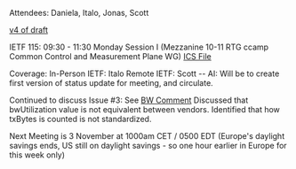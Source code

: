 Attendees: Daniela, Italo, Jonas, Scott

[v4 of draft](https://datatracker.ietf.org/doc/html/draft-ietf-ccamp-mw-topo-yang)

IETF 115: 09:30 - 11:30	Monday Session I (Mezzanine 10-11  	RTG 	ccamp       	Common Control and Measurement Plane WG)
[ICS File](https://datatracker.ietf.org/meeting/115/session/29828.ics)

Coverage:
In-Person IETF: Italo
Remote IETF: Scott -- AI: Will be to create first version of status update for meeting, and circulate.

Continued to discuss Issue #3: See [BW Comment](https://github.com/ietf-ccamp-wg/draft-ietf-ccamp-mw-topo-yang/issues/3#issuecomment-1293366789)
Discussed that bwUtilization value is not equivalent between vendors.  Identified that how txBytes is counted is not standardized.

Next Meeting is 3 November at 1000am CET / 0500 EDT (Europe's daylight savings ends, US still on daylight savings - so one hour earlier in Europe for this week only)
